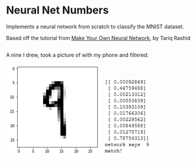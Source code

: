 # Neural Net Numbers

Implements a neural network from scratch to classify the MNIST dataset.

Based off the tutorial from [Make Your Own Neural Network](https://www.amazon.com/Make-Your-Own-Neural-Network-ebook/dp/B01EER4Z4G), by Tariq Rashid

## 
A nine I drew, took a picture of with my phone and filtered:

![Input](images/input.PNG) ![Output](images/output.png)
